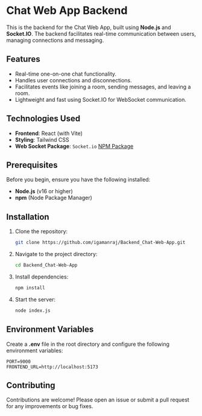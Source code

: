 # Chat Web App Backend
This is the backend for the Chat Web App, built using **Node.js** and **Socket.IO**. The backend facilitates real-time communication between users, managing connections and messaging.

## Features
- Real-time one-on-one chat functionality.
- Handles user connections and disconnections.
- Facilitates events like joining a room, sending messages, and leaving a room.
- Lightweight and fast using Socket.IO for WebSocket communication.

## Technologies Used
- **Frontend**: React (with Vite)
- **Styling**: Tailwind CSS
- **Web Socket Package**: `Socket.io` [NPM Package](https://www.npmjs.com/package/socket.io)


## Prerequisites
Before you begin, ensure you have the following installed:
- **Node.js** (v16 or higher)
- **npm** (Node Package Manager)

## Installation

1. Clone the repository:

   ```bash
   git clone https://github.com/igamanraj/Backend_Chat-Web-App.git
2. Navigate to the project directory:
   ```bash
   cd Backend_Chat-Web-App
3. Install dependencies:
   ```bash
   npm install
4. Start the server:
    ```bash
    node index.js
## Environment Variables
Create a **.env** file in the root directory and configure the following environment variables:

```
PORT=9000
FRONTEND_URL=http://localhost:5173
```
## Contributing
Contributions are welcome! Please open an issue or submit a pull request for any improvements or bug fixes.